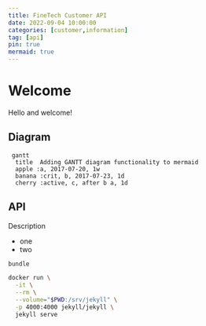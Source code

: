 ```yaml
---
title: FineTech Customer API
date: 2022-09-04 10:00:00
categories: [customer,information]
tag: [api]
pin: true
mermaid: true
---
```


# Welcome

Hello and welcome!


## Diagram

```mermaid
 gantt
  title  Adding GANTT diagram functionality to mermaid
  apple :a, 2017-07-20, 1w
  banana :crit, b, 2017-07-23, 1d
  cherry :active, c, after b a, 1d
```

## API

Description

* one
* two

```bash
bundle

docker run \
  -it \
  --rm \
  --volume="$PWD:/srv/jekyll" \
  -p 4000:4000 jekyll/jekyll \
  jekyll serve
```
